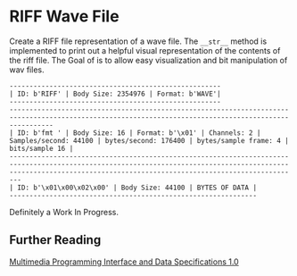# RIFF Wave File

Create a RIFF file representation of a wave file.  The `__str__` method is implemented to print out a helpful visual representation of the contents of the riff file.  The Goal of is to allow easy visualization and bit manipulation of wav files.

```
-----------------------------------------------------
| ID: b'RIFF' | Body Size: 2354976 | Format: b'WAVE'|
-----------------------------------------------------
-------------------------------------------------------------------------------------------------------------------------------------------------------
| ID: b'fmt ' | Body Size: 16 | Format: b'\x01' | Channels: 2 | Samples/second: 44100 | bytes/second: 176400 | bytes/sample frame: 4 | bits/sample 16 |
---------------------------------------------------------------------------------------------------------------------------------------------------------------------------------------------------------------------
| ID: b'\x01\x00\x02\x00' | Body Size: 44100 | BYTES OF DATA |
--------------------------------------------------------------
```

Definitely a Work In Progress.

## Further Reading

[Multimedia Programming Interface and Data Specifications 1.0](http://www-mmsp.ece.mcgill.ca/Documents/AudioFormats/WAVE/Docs/riffmci.pdf)